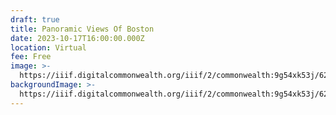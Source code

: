 ```yaml
---
draft: true
title: Panoramic Views Of Boston
date: 2023-10-17T16:00:00.000Z
location: Virtual
fee: Free
image: >-
  https://iiif.digitalcommonwealth.org/iiif/2/commonwealth:9g54xk53j/620,1475,7730,1893/1200,/0/default.jpg
backgroundImage: >-
  https://iiif.digitalcommonwealth.org/iiif/2/commonwealth:9g54xk53j/620,1475,7730,1893/1200,/0/default.jpg
---
```


